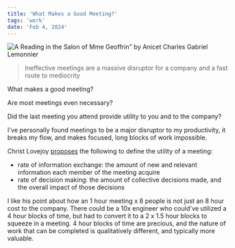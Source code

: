 ```yaml
---
title: 'What Makes a Good Meeting?'
tags: 'work'
date: 'Feb 4, 2024'
---
```


![A Reading in the Salon of Mme Geoffrin" by Anicet Charles Gabriel Lemonnier](/images/geoffrin.jpg)

> Ineffective meetings are a massive disruptor for a company and a fast route to mediocrity

What makes a good meeting?

Are most meetings even necessary?

Did the last meeting you attend provide utility to you and to the company?

I've personally found meetings to be a major disruptor to my productivity, it breaks my flow, and makes focused, long blocks of work impossible.

Christ Lovejoy [proposes](https://www.chrislovejoy.me/good-meetings) the following to define the utility of a meeting:

- rate of information exchange: the amount of new and relevant information each member of the meeting acquire
- rate of decision making: the amount of collective decisions made, and the overall impact of those decisions

I like his point about how an 1 hour meeting x 8 people is not just an 8 hour cost to the company. There could be a 10x engineer who could've utilized a 4 hour blocks of time, but had to convert it to a 2 x 1.5 hour blocks to squeeze in a meeting. 4 hour blocks of time are precious, and the nature of work that can be completed is qualitatively different, and typically more valuable.
